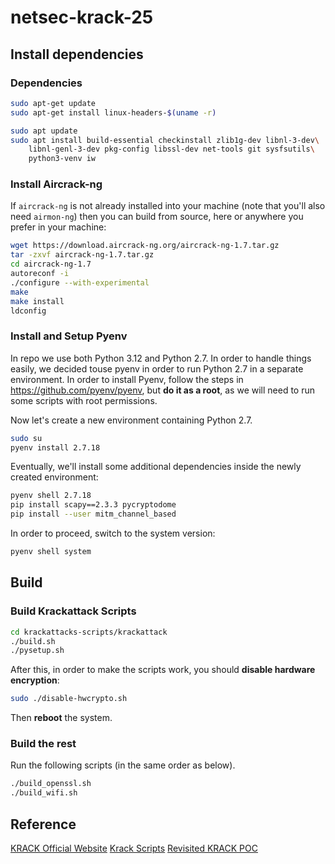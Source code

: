 # netsec-krack-25

## Install dependencies
### Dependencies

```bash
sudo apt-get update
sudo apt-get install linux-headers-$(uname -r)
```
```bash
sudo apt update
sudo apt install build-essential checkinstall zlib1g-dev libnl-3-dev\
    libnl-genl-3-dev pkg-config libssl-dev net-tools git sysfsutils\
    python3-venv iw 
```
### Install Aircrack-ng
If `aircrack-ng` is not already installed into your machine (note that you'll also need `airmon-ng`) then you can build from source, here or anywhere you prefer in your machine:

```bash
wget https://download.aircrack-ng.org/aircrack-ng-1.7.tar.gz
tar -zxvf aircrack-ng-1.7.tar.gz
cd aircrack-ng-1.7
autoreconf -i
./configure --with-experimental
make
make install
ldconfig
```
### Install and Setup Pyenv
In repo we use both Python 3.12 and Python 2.7. In order to handle things easily, we decided touse pyenv in order to run Python 2.7 in a separate environment. In order to install Pyenv, follow the steps in <a href=https://github.com/pyenv/pyenv>https://github.com/pyenv/pyenv</a>, but **do it as a root**, as we will need to run some scripts with root permissions.


Now let's create a new environment containing Python 2.7.
```bash
sudo su
pyenv install 2.7.18
```

Eventually, we'll install some additional dependencies inside the newly created environment:
```bash
pyenv shell 2.7.18
pip install scapy==2.3.3 pycryptodome
pip install --user mitm_channel_based
```

In order to proceed, switch to the system version:
```bash
pyenv shell system
```

## Build
### Build Krackattack Scripts
```bash
cd krackattacks-scripts/krackattack
./build.sh
./pysetup.sh
```

After this, in order to make the scripts work, you should **disable hardware encryption**:
```bash
sudo ./disable-hwcrypto.sh
```
Then **reboot** the system.

### Build the rest
Run the following scripts (in the same order as below).
```bash
./build_openssl.sh
./build_wifi.sh
```
## Reference
<a href=https://www.krackattacks.com/>KRACK Official Website</a>
<a href=https://github.com/vanhoefm/krackattacks-scripts/tree/research/krackattack>Krack Scripts</a>
<a href=https://github.com/lucascouto/krackattack-all-zero-tk-key>Revisited KRACK POC</a>
